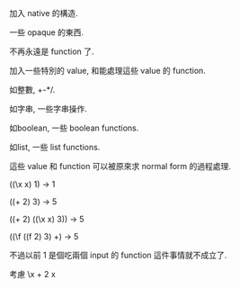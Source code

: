 加入 native 的構造.

一些 opaque 的東西.

不再永遠是 function 了.

加入一些特別的 value, 和能處理這些 value 的 function.

如整數, +-*/.

如字串, 一些字串操作.

如boolean, 一些 boolean functions.

如list, 一些 list functions.

這些 value 和 function 可以被原來求 normal form 的過程處理.

((\x x) 1) -> 1

((+ 2) 3) -> 5

((+ 2) ((\x x) 3)) -> 5

((\f ((f 2) 3) +) -> 5

不過以前 1 是個吃兩個 input 的 function 這件事情就不成立了.

考慮 \x + 2 x
